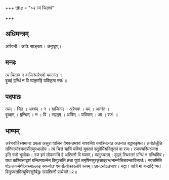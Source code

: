 +++
title = "०२ त्यं चिदश्वं"

+++
## अधिमन्त्रम्
अश्विनौ। अत्रिः साङ्ख्यः। अनुष्टुप्।

## मन्त्रः
त्यं चि॒दश्वं॒ न वा॒जिन॑मरे॒णवो॒ यमत्न॑त ।  
दृ॒ळ्हं ग्र॒न्थिं न वि ष्य॑त॒मत्रिं॒ यवि॑ष्ठ॒मा रजः॑ ॥

## पदपाठः
त्यम् । चि॒त् । अश्व॑म् । न । वा॒जिन॑म् । अ॒रे॒णवः॑ । यम् । अत्न॑त ।  
दृ॒ळ्हम् । ग्र॒न्थिम् । न । वि । स्य॒त॒म् । अत्रि॑म् । यवि॑ष्ठम् । आ । रजः॑ ॥

## भाष्यम्
अरेणवो‍हिंस्यमानाः प्रबला असुरा वाजिनं वेगवन्तमश्वं नाश्वमिव यमत्रिमत्नत अतन्वत बद्धमकृषत। तनोतेर्लुङि तनिपत्योश्चन्दसीत्युपधालोपः। त्यं चित्तं चात्रिं यविष्ठं युवतमं स्तुतेर्मिश्रयितृतमं वा रजः। रजन्त्यस्मिञ्जना इति रजो भूलोकः। रज इमं लोकमाभि हे अश्विनौ वि ष्यतम्। व्यमुञ्चतम्। दृढ्त्ं स्थिरतरं ग्रन्थिं न ग्रन्थिमिव। यथा कश्चित्तादृशं ग्रन्थिमयत्नेन विमुञ्चति तथा युवां तमृषिमसुरकृताद्बन्धनान्मोचितवन्तावित्यर्थः। स्यतमिति षोऽन्तकर्मणीत्यस्माल्लङ् स्यन्योतः श्यनीत्योकारलोपे रूपम्। छान्दसोऽडभावः। यद्वा। अत्रिं मां बन्दाद्वि ष्यतं विमुञ्चतमित्युषिरसुरैर्बद्धः सन्नश्विनौ प्रार्थयते॥२॥
